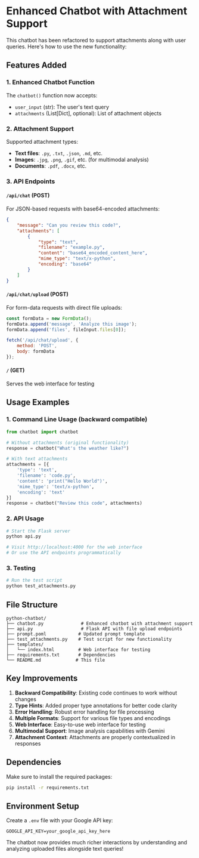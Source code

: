 # Enhanced Chatbot with Attachment Support

This chatbot has been refactored to support attachments along with user queries. Here's how to use the new functionality:

## Features Added

### 1. **Enhanced Chatbot Function**
The `chatbot()` function now accepts:
- `user_input` (str): The user's text query
- `attachments` (List[Dict], optional): List of attachment objects

### 2. **Attachment Support**
Supported attachment types:
- **Text files**: `.py`, `.txt`, `.json`, `.md`, etc.
- **Images**: `.jpg`, `.png`, `.gif`, etc. (for multimodal analysis)
- **Documents**: `.pdf`, `.docx`, etc.

### 3. **API Endpoints**

#### `/api/chat` (POST)
For JSON-based requests with base64-encoded attachments:

```json
{
    "message": "Can you review this code?",
    "attachments": [
        {
            "type": "text",
            "filename": "example.py",
            "content": "base64_encoded_content_here",
            "mime_type": "text/x-python",
            "encoding": "base64"
        }
    ]
}
```

#### `/api/chat/upload` (POST)
For form-data requests with direct file uploads:

```javascript
const formData = new FormData();
formData.append('message', 'Analyze this image');
formData.append('files', fileInput.files[0]);

fetch('/api/chat/upload', {
    method: 'POST',
    body: formData
});
```

#### `/` (GET)
Serves the web interface for testing

## Usage Examples

### 1. **Command Line Usage** (backward compatible)
```python
from chatbot import chatbot

# Without attachments (original functionality)
response = chatbot("What's the weather like?")

# With text attachments
attachments = [{
    'type': 'text',
    'filename': 'code.py',
    'content': 'print("Hello World")',
    'mime_type': 'text/x-python',
    'encoding': 'text'
}]
response = chatbot("Review this code", attachments)
```

### 2. **API Usage**
```bash
# Start the Flask server
python api.py

# Visit http://localhost:4000 for the web interface
# Or use the API endpoints programmatically
```

### 3. **Testing**
```bash
# Run the test script
python test_attachments.py
```

## File Structure
```
python-chatbot/
├── chatbot.py              # Enhanced chatbot with attachment support
├── api.py                  # Flask API with file upload endpoints
├── prompt.poml            # Updated prompt template
├── test_attachments.py    # Test script for new functionality
├── templates/
│   └── index.html         # Web interface for testing
├── requirements.txt       # Dependencies
└── README.md             # This file
```

## Key Improvements

1. **Backward Compatibility**: Existing code continues to work without changes
2. **Type Hints**: Added proper type annotations for better code clarity
3. **Error Handling**: Robust error handling for file processing
4. **Multiple Formats**: Support for various file types and encodings
5. **Web Interface**: Easy-to-use web interface for testing
6. **Multimodal Support**: Image analysis capabilities with Gemini
7. **Attachment Context**: Attachments are properly contextualized in responses

## Dependencies
Make sure to install the required packages:
```bash
pip install -r requirements.txt
```

## Environment Setup
Create a `.env` file with your Google API key:
```
GOOGLE_API_KEY=your_google_api_key_here
```

The chatbot now provides much richer interactions by understanding and analyzing uploaded files alongside text queries!
